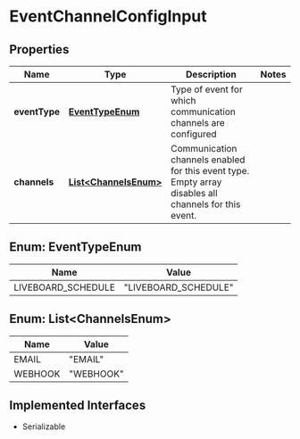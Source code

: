 

# EventChannelConfigInput


## Properties

| Name | Type | Description | Notes |
|------------ | ------------- | ------------- | -------------|
|**eventType** | [**EventTypeEnum**](#EventTypeEnum) | Type of event for which communication channels are configured |  |
|**channels** | [**List&lt;ChannelsEnum&gt;**](#List&lt;ChannelsEnum&gt;) | Communication channels enabled for this event type. Empty array disables all channels for this event. |  |



## Enum: EventTypeEnum

| Name | Value |
|---- | -----|
| LIVEBOARD_SCHEDULE | &quot;LIVEBOARD_SCHEDULE&quot; |



## Enum: List&lt;ChannelsEnum&gt;

| Name | Value |
|---- | -----|
| EMAIL | &quot;EMAIL&quot; |
| WEBHOOK | &quot;WEBHOOK&quot; |


## Implemented Interfaces

* Serializable



